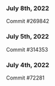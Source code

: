 ### July 8th, 2022

Commit #269842

### July 5th, 2022

Commit #314353


### July 4th, 2022

Commit #72281
